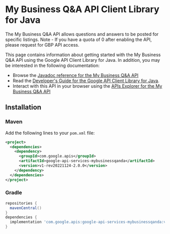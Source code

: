 # My Business Q&amp;A API Client Library for Java

The My Business Q&A API allows questions and answers to be posted for specific listings. Note - If you have a quota of 0 after enabling the API, please request for GBP API access.

This page contains information about getting started with the My Business Q&amp;A API
using the Google API Client Library for Java. In addition, you may be interested
in the following documentation:

* Browse the [Javadoc reference for the My Business Q&amp;A API][javadoc]
* Read the [Developer's Guide for the Google API Client Library for Java][google-api-client].
* Interact with this API in your browser using the [APIs Explorer for the My Business Q&amp;A API][api-explorer]

## Installation

### Maven

Add the following lines to your `pom.xml` file:

```xml
<project>
  <dependencies>
    <dependency>
      <groupId>com.google.apis</groupId>
      <artifactId>google-api-services-mybusinessqanda</artifactId>
      <version>v1-rev20221124-2.0.0</version>
    </dependency>
  </dependencies>
</project>
```

### Gradle

```gradle
repositories {
  mavenCentral()
}
dependencies {
  implementation 'com.google.apis:google-api-services-mybusinessqanda:v1-rev20221124-2.0.0'
}
```

[javadoc]: https://googleapis.dev/java/google-api-services-mybusinessqanda/latest/index.html
[google-api-client]: https://github.com/googleapis/google-api-java-client/
[api-explorer]: https://developers.google.com/apis-explorer/#p/mybusinessqanda/v1/
